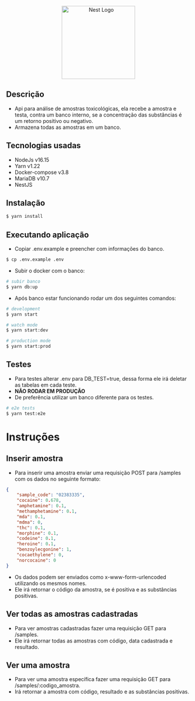 <p align="center">
  <a href="http://nestjs.com/" target="blank"><img src="https://nestjs.com/img/logo-small.svg" width="200" alt="Nest Logo" /></a>
</p>

## Descrição
- Api para análise de amostras toxicológicas, ela recebe a amostra e testa, contra um banco interno, se a concentração das substâncias é um retorno positivo ou negativo. 
- Armazena todas as amostras em um banco.

## Tecnologias usadas
- NodeJs v16.15
- Yarn v1.22
- Docker-compose v3.8
- MariaDB v10.7
- NestJS

## Instalação

```bash
$ yarn install
```

## Executando aplicação

- Copiar .env.example e preencher com informações do banco.
```bash
$ cp .env.example .env
```
- Subir o docker com o banco:
```bash
# subir banco
$ yarn db:up
```
- Após banco estar funcionando rodar um dos seguintes comandos:
```bash
# development
$ yarn start

# watch mode
$ yarn start:dev

# production mode
$ yarn start:prod
```

## Testes

- Para testes alterar .env para DB_TEST=true, dessa forma ele irá deletar as tabelas em cada teste.
- __NÃO RODAR EM PRODUÇÃO__
- De preferência utilizar um banco diferente para os testes.
```bash
# e2e tests
$ yarn test:e2e
```
# Instruções

## Inserir amostra
- Para inserir uma amostra enviar uma requisição POST para /samples com os dados no seguinte formato:
```JSON
{
    "sample_code": "02383335",
    "cocaine": 0.678,
    "amphetamine": 0.1,
    "methamphetamine": 0.1,
    "mda": 0.1,
    "mdma": 0,
    "thc": 0.1,
    "morphine": 0.1,
    "codeine": 0.1,
    "heroine": 0.1,
    "benzoylecgonine": 1,
    "cocaethylene": 0,
    "norcocaine": 0
}
```
- Os dados podem ser enviados como x-www-form-urlencoded utilizando os mesmos nomes.
- Ele irá retornar o código da amostra, se é positiva e as substâncias positivas.

## Ver todas as amostras cadastradas
- Para ver amostras cadastradas fazer uma requisição GET para /samples.
- Ele irá retornar todas as amostras com código, data cadastrada e resultado.

## Ver uma amostra
- Para ver uma amostra específica fazer uma requisição GET para /samples/:codigo_amostra.
- Irá retornar a amostra com código, resultado e as substâncias positivas.
